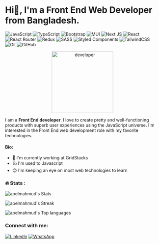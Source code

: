 <h1> Hi👋, I'm a Front End Web Developer from Bangladesh.</h1>

![JavaScript](https://img.shields.io/badge/javascript-%23323330.svg?logo=javascript&logoColor=%23F7DF1E&style=for-the-badge) ![TypeScript](https://img.shields.io/badge/typescript-%23007ACC.svg?logo=typescript&logoColor=white&style=for-the-badge) ![Bootstrap](https://img.shields.io/badge/bootstrap-%23563D7C.svg?logo=bootstrap&logoColor=white&style=for-the-badge) ![MUI](https://img.shields.io/badge/MUI-%230081CB.svg?logo=mui&logoColor=white&style=for-the-badge) ![Next JS ](https://img.shields.io/badge/Next-black?logo=next.js&logoColor=white&style=for-the-badge) ![React](https://img.shields.io/badge/react-%2320232a.svg?logo=react&logoColor=%2361DAFB&style=for-the-badge) ![React Router](https://img.shields.io/badge/React_Router-CA4245?logo=react-router&logoColor=white&style=for-the-badge) ![Redux](https://img.shields.io/badge/redux-%23593d88.svg?logo=redux&logoColor=white&style=for-the-badge) ![SASS](https://img.shields.io/badge/SASS-hotpink.svg?logo=SASS&logoColor=white&style=for-the-badge) ![Styled Components](https://img.shields.io/badge/styled--components-DB7093?logo=styled-components&logoColor=white&style=for-the-badge) ![TailwindCSS](https://img.shields.io/badge/tailwindcss-%2338B2AC.svg?logo=tailwind-css&logoColor=white&style=for-the-badge) ![Git](https://img.shields.io/badge/git-%23F05033.svg?logo=git&logoColor=white&style=for-the-badge) ![GitHub](https://img.shields.io/badge/github-%23121011.svg?logo=github&logoColor=white&style=for-the-badge)

<div id="header" align="center">
  <img src="https://media2.giphy.com/media/3kPDmoWdBpQPNhCnUG/giphy.gif?cid=ecf05e47hp1renlgjsrst74qdkf9gtk1a66h25wusm26x9as&rid=giphy.gif&ct=s" width="200"/ alt="developer">
</div>

I am a **Front End developer**. I love to create pretty and well-functioning products with superb user experiences using the JavaScript universe. I'm interested in the Front End web development role with my favorite technologies.

#### Bio:

- :office: I'm currently working at GridStacks
- :+1: I'm used to Javascript
- :heart_eyes: I'm keeping an eye on most web technologies to learn

### :fire: Stats :

![apelmahmud's Stats](https://github-readme-stats.vercel.app/api?username=shamimbdpro&theme=onedark&show_icons=true&hide_border=true&count_private=true)

![apelmahmud's Streak](https://github-readme-streak-stats.herokuapp.com/?user=shamimbdpro&theme=onedark&hide_border=true)

![apelmahmud's Top languages](https://github-readme-stats.vercel.app/api/top-langs/?username=shamimbdpro&theme=onedark&show_icons=true&hide_border=true&layout=compact)

### Connect with me:
[![LinkedIn](https://img.shields.io/badge/linkedin-%230077B5.svg?logo=linkedin&logoColor=white&style=for-the-badge)](https://www.linkedin.com/in/apelmahmuddev/) [![WhatsApp](https://img.shields.io/badge/WhatsApp-25D366?logo=whatsapp&logoColor=white&style=for-the-badge)](https://wa.me/+8801794939992)
